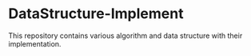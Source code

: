 # DataStructure-Implement
This repository contains various algorithm and data structure with their implementation.
